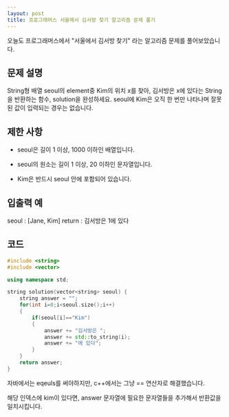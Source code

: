 ```yaml
---
layout: post
title: 프로그래머스 서울에서 김서방 찾기 알고리즘 문제 풀기
---
```


오늘도 프로그래머스에서 "서울에서 김서방 찾기" 라는 알고리즘 문제를 풀어보았습니다.

## 문제 설명

String형 배열 seoul의 element중 Kim의 위치 x를 찾아, 김서방은 x에 있다는 String을 반환하는 함수, solution을 완성하세요. seoul에 Kim은 오직 한 번만 나타나며 잘못된 값이 입력되는 경우는 없습니다.

## 제한 사항

* seoul은 길이 1 이상, 1000 이하인 배열입니다.

* seoul의 원소는 길이 1 이상, 20 이하인 문자열입니다.

* Kim은 반드시 seoul 안에 포함되어 있습니다.

## 입출력 예

seoul : [Jane, Kim]
return : 김서방은 1에 있다

## 코드

```c++
#include <string>
#include <vector>

using namespace std;

string solution(vector<string> seoul) {
    string answer = "";
    for(int i=0;i<seoul.size();i++)
    {
        if(seoul[i]=="Kim")
        {
            answer += "김서방은 ";
            answer += std::to_string(i);
            answer += "에 있다";
        }
    }
    return answer;
}
```

자바에서는 eqeuls를 써야하지만, c++에서는 그냥 == 연산자로 해결했습니다.

해당 인덱스에 kim이 있다면, answer 문자열에 필요한 문자열들을 추가해서 반환값을 일치시킵니다.